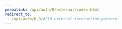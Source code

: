 ```yaml
---
permalink: /api/auth/0/external/index.html
redirect_to:
 - /api/auth/0.9/#216-external-interaction-pattern
---
```

